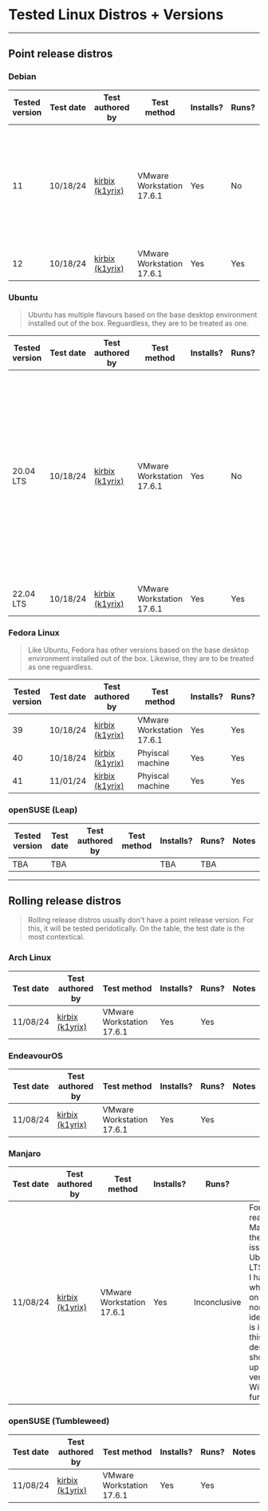 # Tested Linux Distros + Versions

---

## Point release distros
### Debian
| Tested version | Test date | Test authored by                              | Test method                    | Installs? | Runs? | Notes |
| -------------- | --------- | --------------------------------------------- | ------------------------------ | --------- | ----- | ----- |
| 11             | 10/18/24  | [kirbix (k1yrix)](https://github.com/k1yrix)  | VMware Workstation 17.6.1      | Yes       | No    | Able to pass GPG verification and installs, but does not launch without logs, even with OpenGL invoked |
| 12             | 10/18/24  | [kirbix (k1yrix)](https://github.com/k1yrix)  | VMware Workstation 17.6.1      | Yes       | Yes   |       |

### Ubuntu
> Ubuntu has multiple flavours based on the base desktop environment installed out of the box. Reguardless, they are to be treated as one.

| Tested version | Test date | Test authored by                              | Test method                    | Installs? | Runs? | Notes |
| -------------- | --------- | --------------------------------------------- | ------------------------------ | --------- | ----- | ----- |
| 20.04 LTS      | 10/18/24  | [kirbix (k1yrix)](https://github.com/k1yrix)  | VMware Workstation 17.6.1      | Yes       | No    | Mesa too old to attach to X11, libEGL too old to know if screen is DRI3 capable; despite able to run barebones, unable to install (and therefore run) Roblox under these conditions |
| 22.04 LTS      | 10/18/24  | [kirbix (k1yrix)](https://github.com/k1yrix)  | VMware Workstation 17.6.1      | Yes       | Yes   |       |

### Fedora Linux
> Like Ubuntu, Fedora has other versions based on the base desktop environment installed out of the box. Likewise, they are to be treated as one reguardless.

| Tested version | Test date | Test authored by                              | Test method                    | Installs? | Runs? | Notes |
| -------------- | --------- | --------------------------------------------- | ------------------------------ | --------- | ----- | ----- |
| 39             | 10/18/24  | [kirbix (k1yrix)](https://github.com/k1yrix)  | VMware Workstation 17.6.1      | Yes       | Yes   | EOL version |
| 40             | 10/18/24  | [kirbix (k1yrix)](https://github.com/k1yrix)  | Phyiscal machine               | Yes       | Yes   |       |
| 41             | 11/01/24  | [kirbix (k1yrix)](https://github.com/k1yrix)  | Phyiscal machine               | Yes       | Yes   |       |

### openSUSE (Leap)
| Tested version | Test date | Test authored by                              | Test method            | Installs? | Runs? | Notes |
| -------------- | --------- | --------------------------------------------- | ---------------------- | --------- | ----- | ----- |
| TBA            | TBA       |                                               |                        | TBA       | TBA   |       |

---

## Rolling release distros
> Rolling release distros usually don't have a point release version. For this, it will be tested peridotically. On the table, the test date is the most contextical.

### Arch Linux
| Test date | Test authored by                              | Test method               | Installs? | Runs? | Notes |
| --------- | --------------------------------------------- | ------------------------- | --------- | ----- | ----- |
| 11/08/24  | [kirbix (k1yrix)](https://github.com/k1yrix)  | VMware Workstation 17.6.1 | Yes       | Yes   |       |

### EndeavourOS
| Test date | Test authored by                              | Test method               | Installs? | Runs? | Notes |
| --------- | --------------------------------------------- | ------------------------- | --------- | ----- | ----- |
| 11/08/24  | [kirbix (k1yrix)](https://github.com/k1yrix)  | VMware Workstation 17.6.1 | Yes       | Yes   |       |

### Manjaro
| Test date | Test authored by                              | Test method               | Installs? | Runs? | Notes |
| --------- | --------------------------------------------- | ------------------------- | --------- | ----- | ----- |
| 11/08/24  | [kirbix (k1yrix)](https://github.com/k1yrix)  | VMware Workstation 17.6.1 | Yes       | Inconclusive | For some reason, Manjaro faced the relevant issue when Ubuntu 20.04 LTS was tested. I have no idea what is going on with Mesa nor I have no idea who's fault is it that causes this issue, despite it should be an up-to-date version/system. Will require further testing. |

### openSUSE (Tumbleweed)
| Test date | Test authored by                              | Test method               | Installs? | Runs? | Notes |
| --------- | --------------------------------------------- | ------------------------- | --------- | ----- | ----- |
| 11/08/24  | [kirbix (k1yrix)](https://github.com/k1yrix)  | VMware Workstation 17.6.1 | Yes       | Yes   |       |
